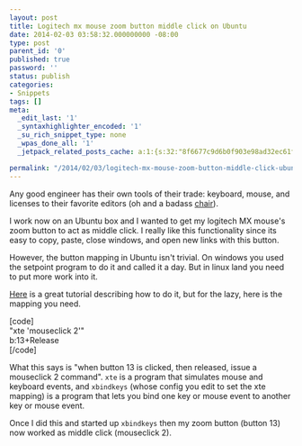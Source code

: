 ```yaml
---
layout: post
title: Logitech mx mouse zoom button middle click on Ubuntu
date: 2014-02-03 03:58:32.000000000 -08:00
type: post
parent_id: '0'
published: true
password: ''
status: publish
categories:
- Snippets
tags: []
meta:
  _edit_last: '1'
  _syntaxhighlighter_encoded: '1'
  _su_rich_snippet_type: none
  _wpas_done_all: '1'
  _jetpack_related_posts_cache: a:1:{s:32:"8f6677c9d6b0f903e98ad32ec61f8deb";a:2:{s:7:"expires";i:1560926272;s:7:"payload";a:3:{i:0;a:1:{s:2:"id";i:4244;}i:1;a:1:{s:2:"id";i:4905;}i:2;a:1:{s:2:"id";i:4306;}}}}

permalink: "/2014/02/03/logitech-mx-mouse-zoom-button-middle-click-ubuntu/"
---
```

Any good engineer has their own tools of their trade: keyboard, mouse, and licenses to their favorite editors (oh and a badass [chair](http://www.hermanmiller.com/products/seating/performance-work-chairs/embody-chairs.html)).

I work now on an Ubuntu box and I wanted to get my logitech MX mouse's zoom button to act as middle click. I really like this functionality since its easy to copy, paste, close windows, and open new links with this button.

However, the button mapping in Ubuntu isn't trivial. On windows you used the setpoint program to do it and called it a day. But in linux land you need to put more work into it.

[Here](http://forums.logitech.com/t5/Mice-and-Pointing-Devices/Guide-for-setup-Performance-MX-mouse-on-Linux-with-KDE/td-p/517167) is a great tutorial describing how to do it, but for the lazy, here is the mapping you need.

[code]  
"xte 'mouseclick 2'"  
 b:13+Release  
[/code]

What this says is "when button 13 is clicked, then released, issue a mouseclick 2 command". `xte` is a program that simulates mouse and keyboard events, and `xbindkeys` (whose config you edit to set the xte mapping) is a program that lets you bind one key or mouse event to another key or mouse event.

Once I did this and started up `xbindkeys` then my zoom button (button 13) now worked as middle click (mouseclick 2).

